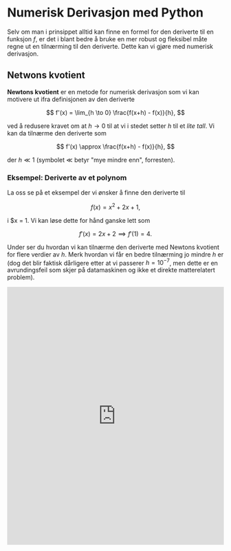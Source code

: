 # Numerisk Derivasjon med Python

Selv om man i prinsippet alltid kan finne en formel for den deriverte til en funksjon $f$, er det i blant
bedre å bruke en mer robust og fleksibel måte regne ut en tilnærming til den deriverte. Dette kan vi gjøre med
numerisk derivasjon.


## Netwons kvotient

**Newtons kvotient** er en metode for numerisk derivasjon som vi kan motivere ut ifra definisjonen av den deriverte

$$
f'(x) = \lim_{h \to 0} \frac{f(x+h) - f(x)}{h},
$$

ved å redusere kravet om at $h \to 0$ til at vi i stedet setter $h$ til et *lite tall*. Vi kan da tilnærme den deriverte som

$$
f'(x) \approx \frac{f(x+h) - f(x)}{h},
$$

der $h \ll 1$ (symbolet $\ll$ betyr "mye mindre enn", forresten).


### Eksempel: Deriverte av et polynom

La oss se på et eksempel der vi ønsker å finne den deriverte til 

$$
f(x) = x^2 + 2x + 1,
$$

i $x = 1. Vi kan løse dette for hånd ganske lett som

$$
f'(x) = 2x + 2 \implies f'(1) = 4.
$$

Under ser du hvordan vi kan tilnærme den deriverte med Newtons kvotient for flere verdier av $h$. Merk hvordan vi får en bedre tilnærming jo mindre $h$ er (dog det blir faktisk dårligere etter at vi passerer $h = 10^{-7}$, men dette er en avrundingsfeil som skjer på datamaskinen og ikke et direkte matterelatert problem).

<iframe src="https://trinket.io/embed/python/09977207eb" width="100%" height="600" frameborder="0" marginwidth="0" marginheight="0" allowfullscreen></iframe>


